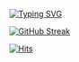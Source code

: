 [![Typing SVG](https://readme-typing-svg.demolab.com/?lines=Building+SaaS;Second+line+of+text)](https://git.io/typing-svg)

[![GitHub Streak](https://streak-stats.demolab.com?user=nikksanirudh&theme=dark)](https://git.io/streak-stats)

[![Hits](https://hits.sh/github.com/nikksanirudh.svg)](https://hits.sh/github.com/nikksanirudh/)
